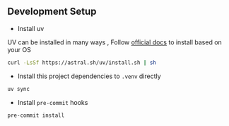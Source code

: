 ## Development Setup 

- Install uv 

UV can be installed in many ways , Follow [official docs](https://docs.astral.sh/uv/getting-started/installation/#standalone-installer) to install based on your OS

```bash
curl -LsSf https://astral.sh/uv/install.sh | sh
```

- Install this project dependencies to `.venv` directly 

```bash
uv sync
``` 

- Install  `pre-commit` hooks

```bash
pre-commit install
```